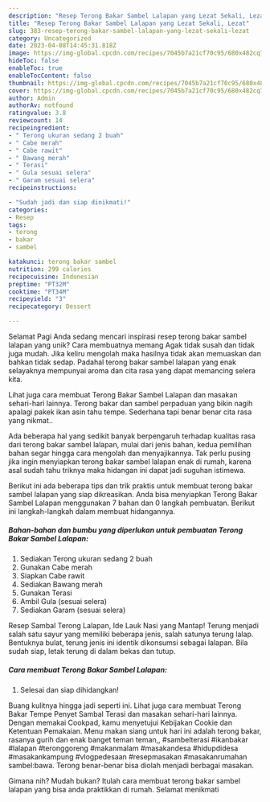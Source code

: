 ```yaml
---
description: "Resep Terong Bakar Sambel Lalapan yang Lezat Sekali, Lezat"
title: "Resep Terong Bakar Sambel Lalapan yang Lezat Sekali, Lezat"
slug: 383-resep-terong-bakar-sambel-lalapan-yang-lezat-sekali-lezat
category: Uncategorized
date: 2023-04-08T14:45:31.818Z
image: https://img-global.cpcdn.com/recipes/7045b7a21cf70c95/680x482cq70/terong-bakar-sambel-lalapan-foto-resep-utama.jpg
hideToc: false
enableToc: true
enableTocContent: false
thumbnail: https://img-global.cpcdn.com/recipes/7045b7a21cf70c95/680x482cq70/terong-bakar-sambel-lalapan-foto-resep-utama.jpg
cover: https://img-global.cpcdn.com/recipes/7045b7a21cf70c95/680x482cq70/terong-bakar-sambel-lalapan-foto-resep-utama.jpg
author: Admin
authorAv: notfound
ratingvalue: 3.8
reviewcount: 14
recipeingredient:
- " Terong ukuran sedang 2 buah"
- " Cabe merah"
- " Cabe rawit"
- " Bawang merah"
- " Terasi"
- " Gula sesuai selera"
- " Garam sesuai selera"
recipeinstructions:

- "Sudah jadi dan siap dinikmati!"
categories:
- Resep
tags:
- terong
- bakar
- sambel

katakunci: terong bakar sambel 
nutrition: 299 calories
recipecuisine: Indonesian
preptime: "PT32M"
cooktime: "PT34M"
recipeyield: "3"
recipecategory: Dessert

---
```



Selamat Pagi Anda sedang mencari inspirasi resep terong bakar sambel lalapan yang unik? Cara membuatnya memang Agak tidak susah dan tidak juga mudah. Jika keliru mengolah maka hasilnya tidak akan memuaskan dan bahkan tidak sedap. Padahal terong bakar sambel lalapan yang enak selayaknya mempunyai aroma dan cita rasa yang dapat memancing selera kita.


Lihat juga cara membuat Terong Bakar Sambel Lalapan dan masakan sehari-hari lainnya. Terong bakar dan sambel perpaduan yang bikin nagih apalagi pakek ikan asin tahu tempe. Sederhana tapi benar benar cita rasa yang nikmat..

Ada beberapa hal yang sedikit banyak berpengaruh terhadap kualitas rasa dari terong bakar sambel lalapan, mulai dari jenis bahan, kedua pemilihan bahan segar hingga cara mengolah dan menyajikannya. Tak perlu pusing jika ingin menyiapkan terong bakar sambel lalapan enak di rumah, karena asal sudah tahu triknya maka hidangan ini dapat jadi suguhan istimewa.


Berikut ini ada beberapa tips dan trik praktis untuk membuat terong bakar sambel lalapan yang siap dikreasikan. Anda bisa menyiapkan Terong Bakar Sambel Lalapan menggunakan 7 bahan dan 0 langkah pembuatan. Berikut ini langkah-langkah dalam membuat hidangannya.

<!--inarticleads1-->

##### Bahan-bahan dan bumbu yang diperlukan untuk pembuatan Terong Bakar Sambel Lalapan:

1. Sediakan  Terong ukuran sedang 2 buah
1. Gunakan  Cabe merah
1. Siapkan  Cabe rawit
1. Sediakan  Bawang merah
1. Gunakan  Terasi
1. Ambil  Gula (sesuai selera)
1. Sediakan  Garam (sesuai selera)


Resep Sambal Terong Lalapan, Ide Lauk Nasi yang Mantap! Terung menjadi salah satu sayur yang memiliki beberapa jenis, salah satunya terung lalap. Bentuknya bulat, terung jenis ini identik dikonsumsi sebagai lalapan. Bila sudah siap, letak terung di dalam bekas dan tutup. 

<!--inarticleads2-->

##### Cara membuat Terong Bakar Sambel Lalapan:


1. Selesai dan siap dihidangkan!

Buang kulitnya hingga jadi seperti ini. Lihat juga cara membuat Terong Bakar Tempe Penyet Sambal Terasi dan masakan sehari-hari lainnya. Dengan memakai Cookpad, kamu menyetujui Kebijakan Cookie dan Ketentuan Pemakaian. Menu makan siang untuk hari ini adalah terong bakar, rasanya gurih dan enak banget teman teman,, #sambelterasi #ikanbakar #lalapan #teronggoreng #makanmalam #masakandesa #hidupdidesa #masakankampung #vlogpedesaan #resepmasakan #masakanrumahan sambel:bawa. Terong benar-benar bisa diolah menjadi berbagai masakan. 

Gimana nih? Mudah bukan? Itulah cara membuat terong bakar sambel lalapan yang bisa anda praktikkan di rumah. Selamat menikmati
